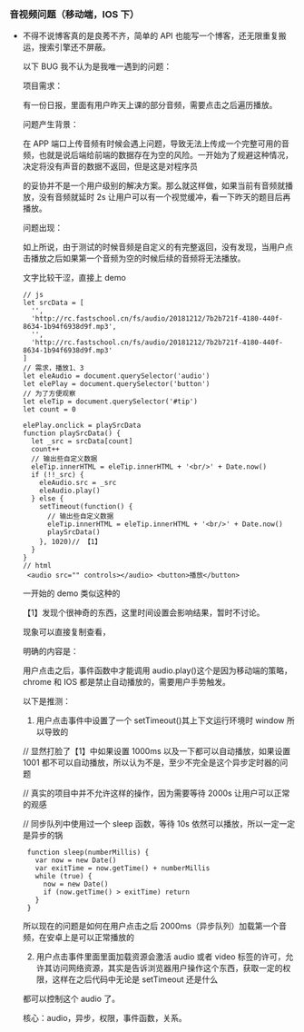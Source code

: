 ### 音视频问题（移动端，IOS 下）

- 不得不说博客真的是良莠不齐，简单的 API 也能写一个博客，还无限重复搬运，搜索引擎还不屏蔽。

  以下 BUG 我不认为是我唯一遇到的问题：

  项目需求：

  有一份日报，里面有用户昨天上课的部分音频，需要点击之后遍历播放。

  问题产生背景：

  在 APP 端口上传音频有时候会遇上问题，导致无法上传成一个完整可用的音频，也就是说后端给前端的数据存在为空的风险。一开始为了规避这种情况，决定将没有声音的数据不返回，但是这是对程序员

  的妥协并不是一个用户级别的解决方案。那么就这样做，如果当前有音频就播放，没有音频就延时 2s 让用户可以有一个视觉缓冲，看一下昨天的题目后再播放。

  问题出现：

  如上所说，由于测试的时候音频是自定义的有完整返回，没有发现，当用户点击播放之后如果第一个音频为空的时候后续的音频将无法播放。

  文字比较干涩，直接上 demo

  ```
  // js
  let srcData = [
    '',
    'http://rc.fastschool.cn/fs/audio/20181212/7b2b721f-4180-440f-8634-1b94f6938d9f.mp3',
    '',
    'http://rc.fastschool.cn/fs/audio/20181212/7b2b721f-4180-440f-8634-1b94f6938d9f.mp3'
  ]
  // 需求，播放1、3
  let eleAudio = document.querySelector('audio')
  let elePlay = document.querySelector('button')
  // 为了方便观察
  let eleTip = document.querySelector('#tip')
  let count = 0

  elePlay.onclick = playSrcData
  function playSrcData() {
    let _src = srcData[count]
    count++
    // 输出些自定义数据
    eleTip.innerHTML = eleTip.innerHTML + '<br/>' + Date.now()
    if (!!_src) {
      eleAudio.src = _src
      eleAudio.play()
    } else {
      setTimeout(function() {
        // 输出些自定义数据
        eleTip.innerHTML = eleTip.innerHTML + '<br/>' + Date.now()
        playSrcData()
      }, 1020)// 【1】
    }
  }
  // html
   <audio src="" controls></audio> <button>播放</button>
  ```

  一开始的 demo 类似这种的

  【1】发现个很神奇的东西，这里时间设置会影响结果，暂时不讨论。

  现象可以直接复制查看，

  明确的内容是：

  用户点击之后，事件函数中才能调用 audio.play()这个是因为移动端的策略，chrome 和 IOS 都是禁止自动播放的，需要用户手势触发。

  以下是推测：

  1.  用户点击事件中设置了一个 setTimeout()其上下文运行环境时 window 所以导致的

  // 显然打脸了【1】中如果设置 1000ms 以及一下都可以自动播放，如果设置 1001 都不可以自动播放，所以认为不是，至少不完全是这个异步定时器的问题

  // 真实的项目中并不允许这样的操作，因为需要等待 2000s 让用户可以正常的观感

  // 同步队列中使用过一个 sleep 函数，等待 10s 依然可以播放，所以一定一定是异步的锅

  ```
   function sleep(numberMillis) {
     var now = new Date()
     var exitTime = now.getTime() + numberMillis
     while (true) {
       now = new Date()
       if (now.getTime() > exitTime) return
     }
   }
  ```

  所以现在的问题是如何在用户点击之后 2000ms（异步队列）加载第一个音频，在安卓上是可以正常播放的

  2.  用户点击事件里面里面加载资源会激活 audio 或者 video 标签的许可，允许其访问网络资源，其实是告诉浏览器用户操作这个东西，获取一定的权限，这样在之后代码中无论是 setTimeout 还是什么

  都可以控制这个 audio 了。

  核心：audio，异步，权限，事件函数，关系。
